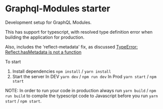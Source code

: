 # Graphql-Modules starter

Development setup for GraphQL Modules.

This has support for typescript, with resolved type definition error when building the application for production.

Also, includes the 'reflect-metadata' fix, as discussed [TypeError: Reflect.hasMetadata is not a function](https://github.com/Urigo/graphql-modules/issues/183)

To start

1. Install dependencies `npm install` / `yarn install`
2. Start the server
   In DEV `yarn dev` / `npm run dev`
   In Prod `yarn start` / `npm start`

NOTE: In order to run your code in production always run `yarn build` / `npm run build` to compile the typescript code to Javascript before you run `yarn start` / `npm start`.
